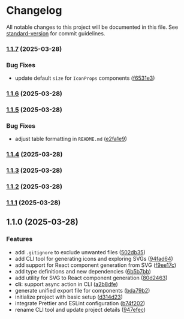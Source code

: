 # Changelog

All notable changes to this project will be documented in this file. See [standard-version](https://github.com/conventional-changelog/standard-version) for commit guidelines.

### [1.1.7](https://github.com/zur4ik/icomp/compare/v1.1.6...v1.1.7) (2025-03-28)

### Bug Fixes

- update default `size` for `IconProps` components ([f6531e3](https://github.com/zur4ik/icomp/commit/f6531e3dba6c6a448f53c7eba29344822005303f))

### [1.1.6](https://github.com/zur4ik/icomp/compare/v1.1.5...v1.1.6) (2025-03-28)

### [1.1.5](https://github.com/zur4ik/icomp/compare/v1.1.4...v1.1.5) (2025-03-28)

### Bug Fixes

- adjust table formatting in `README.md` ([e2fa1e9](https://github.com/zur4ik/icomp/commit/e2fa1e966677f571cd49ba909fbf3b862806267e))

### [1.1.4](https://github.com/zur4ik/icomp/compare/v1.1.3...v1.1.4) (2025-03-28)

### [1.1.3](https://github.com/zur4ik/icomp/compare/v1.1.2...v1.1.3) (2025-03-28)

### [1.1.2](https://github.com/zur4ik/icomp/compare/v1.1.1...v1.1.2) (2025-03-28)

### [1.1.1](https://github.com/zur4ik/icomp/compare/v1.1.0...v1.1.1) (2025-03-28)

## 1.1.0 (2025-03-28)

### Features

- add `.gitignore` to exclude unwanted files ([502db35](https://github.com/zur4ik/icomp/commit/502db35de7cb4a029ed5b226ae36e37cfb4162dc))
- add CLI tool for generating icons and exploring SVGs ([94fad64](https://github.com/zur4ik/icomp/commit/94fad644dd23f5ce0e694c36ad168c4c244c6bc8))
- add support for React component generation from SVG ([f9ee17c](https://github.com/zur4ik/icomp/commit/f9ee17ce454bb657c517cf5246218ebd9cfa60ad))
- add type definitions and new dependencies ([6b5b7bb](https://github.com/zur4ik/icomp/commit/6b5b7bbba4626186f72a8bdb3b2d8e59990aecca))
- add utility for SVG to React component generation ([80d2463](https://github.com/zur4ik/icomp/commit/80d2463ccf325a3f5f27314cc5525fb036b465f7))
- **cli:** support async action in CLI ([a2b8dfe](https://github.com/zur4ik/icomp/commit/a2b8dfef4b09c27bfcc547b551d3802f5e5c5553))
- generate unified export file for components ([bda79b2](https://github.com/zur4ik/icomp/commit/bda79b21ebb53376de025fc57774afbed7556011))
- initialize project with basic setup ([d314d23](https://github.com/zur4ik/icomp/commit/d314d232a71d79958f8c983746f93696f0264483))
- integrate Prettier and ESLint configuration ([b74f202](https://github.com/zur4ik/icomp/commit/b74f202230098ee21d991be29ec6745d525bba02))
- rename CLI tool and update project details ([947efec](https://github.com/zur4ik/icomp/commit/947efeccbc9711929edb95f4e75180077b5baea2))
